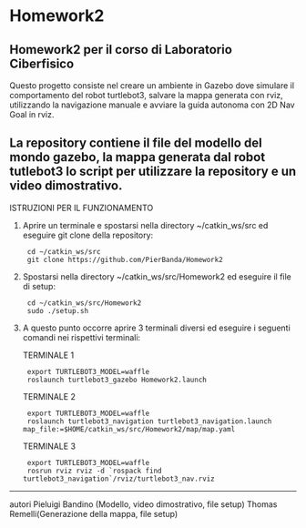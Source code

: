 # Homework2
Homework2 per il corso di Laboratorio Ciberfisico
----------------------------------------------------------------------------------------------------
Questo progetto consiste nel creare un ambiente in Gazebo dove simulare il comportamento del robot turtlebot3, salvare la mappa generata con rviz, utilizzando la navigazione manuale e avviare la guida autonoma con 2D Nav Goal in rviz.

La repository contiene il file del modello del mondo gazebo, la mappa generata dal robot tutlebot3 lo script per utilizzare la repository e un video dimostrativo.
----------------------------------------------------------------------------------------------------
ISTRUZIONI PER IL FUNZIONAMENTO

1) Aprire un terminale e spostarsi nella directory ~/catkin_ws/src ed eseguire git clone della repository:

		cd ~/catkin_ws/src
		git clone https://github.com/PierBanda/Homework2

2) Spostarsi nella directory ~/catkin_ws/src/Homework2 ed eseguire il file di setup:

		cd ~/catkin_ws/src/Homework2
		sudo ./setup.sh

3) A questo punto occorre aprire 3 terminali diversi ed eseguire i seguenti comandi nei rispettivi terminali:

	TERMINALE 1

		export TURTLEBOT3_MODEL=waffle 
		roslaunch turtlebot3_gazebo Homework2.launch
	TERMINALE 2

		export TURTLEBOT3_MODEL=waffle 
		roslaunch turtlebot3_navigation turtlebot3_navigation.launch map_file:=$HOME/catkin_ws/src/Homework2/map/map.yaml
	TERMINALE 3

		export TURTLEBOT3_MODEL=waffle 
		rosrun rviz rviz -d `rospack find turtlebot3_navigation`/rviz/turtlebot3_nav.rviz
----------------------------------------------------------------------------------------------------
autori
Pieluigi Bandino (Modello, video dimostrativo, file setup)
Thomas Remelli(Generazione della mappa, file setup)
